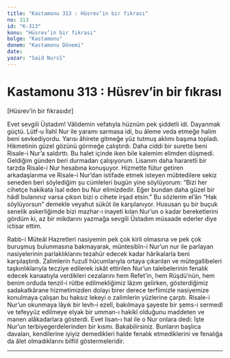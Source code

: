 ```yaml
---
title: "Kastamonu 313 : Hüsrev’in bir fıkrası"
no: 313
id: "K-313"
konu: "Hüsrev’in bir fıkrası"
bolge: "Kastamonu"
donem: "Kastamonu Dönemi"
date: 
yazar: "Said Nursî"
---
```


# Kastamonu 313 : Hüsrev’in bir fıkrası

<p class="takdim">[Hüsrev’in bir fıkrasıdır]</p>

Evet sevgili Üstadım! Vâlidemin vefatıyla hüznüm pek şiddetli idi. Dayanmak güçtü. Lütf-u İlahî Nur ile yaramı sarmasa idi, bu âleme veda etmeğe halim beni sevkediyordu. Yarısı âhirete gitmeğe yüz tutmuş aklımı başıma topladı. Hikmetinin güzel gözünü görmeğe çalıştırdı. Daha ciddi bir surette beni Risale-i Nur’a saldırttı. Bu halet içinde iken bile kalemim elimden düşmedi. Geldiğim günden beri durmadan çalışıyorum. Lisanım daha hararetli bir tarzda Risale-i Nur hesabına konuşuyor. Hizmette fütur getiren arkadaşlarıma ve Risale-i Nur’dan istifade etmek isteyen mübtedilere sekiz seneden beri söylediğim şu cümleleri bugün yine söylüyorum: “Bizi her cihetçe hakikata îsal eden bu Nur elimizdedir. Eğer bundan daha güzel bir hâdî bulanınız varsa çıksın bizi o cihete irşad etsin.” Bu sözlerim el’ân “Hak söylüyorsun” demekle veyahut sükût ile karşılanıyor. Hususan şu bir buçuk senelik askerliğimde bizi mazhar-ı inayeti kılan Nur’un o kadar bereketlerini gördüm ki, az bir mikdarını yazmağa sevgili Üstadım müsaade ederler diye ictisar ettim.

Rabb-i Müteâl Hazretleri nasiyemin pek çok kirli olmasına ve pek çok buruşmuş bulunmasına bakmayarak, müntesibîn-i Nur’un nur ile parlayan nasiyelerinin parlaklıklarını tezahür edecek kadar hârikalarla beni karşılaştırdı. Zalimlerin fuzulî hücumlarıyla ortaya çıkarılan ve mütegallibeleri taşkınlıklarıyla tecziye edilerek iskât ettirilen Nur’un talebelerinin fenalık edecek kanaatıyla verdikleri cezalarını hem Refet’in, hem Rüşdü’nün, hem benim orduda tenzil-i rütbe edilmekliğimiz lâzım gelirken, gösterdiğimiz sadakatkârane hizmetimizden dolayı birer derece terfiimizle nasiyemize konulmaya çalışan bu haksız lekeyi o zalimlerin yüzlerine çarptı. Risale-i Nur’un okunmaya lâyık bir levh-i ezelî, bakılmaya şayeste bir şems-i sermedî ve tefeyyüz edilmeye elyak bir umman-ı hakikî olduğunu maddeten ve manen alâkadarlara gösterdi. Evet lisan-ı hal ile o Nur onlara dedi: İşte Nur’un terbiyegerdelerinden bir kısmı. Bakabilirsiniz. Bunların başlıca davaları, kendilerine iyiyiz demedikleri halde fenalık etmediklerini ve fenalığa da âlet olmadıklarını bilfiil göstermeleridir.

***
